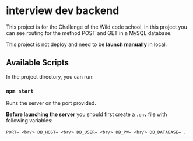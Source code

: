 # interview dev backend

This project is for the Challenge of the Wild code school, in this project you can see routing for the method POST and GET in a MySQL database.

This project is not deploy and need to be **launch manually** in local.

## Available Scripts

In the project directory, you can run:

### `npm start`

Runs the server on the port provided.

**Before launching the server** you should first create a `.env` file with following variables: 

 `PORT= <br/>
DB_HOST= <br/>
DB_USER= <br/>
DB_PW= <br/>
DB_DATABASE=
`.
